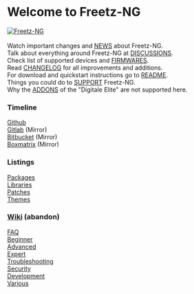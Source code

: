# Welcome to Freetz-NG
[![Freetz-NG](screenshots/000-XXX_Freetz-NG_trans.png "Freetz-NG")](#)<br>
<br>
Watch important changes and [NEWS](NEWS.md) about Freetz-NG.<br>
Talk about everything around Freetz-NG at [DISCUSSIONS](https://github.com/Freetz-NG/freetz-ng/discussions).<br>
Check list of supported devices and [FIRMWARES](FIRMWARES.md).<br>
Read [CHANGELOG](CHANGELOG.md) for all improvements and additions.<br>
For download and quickstart instructions go to [README](https://github.com/Freetz-NG/freetz-ng/blob/master/README.md#readme).<br>
Things you could do to [SUPPORT](SUPPORT.md) Freetz-NG.<br>
Why the [ADDONS](ADDONS.md) of the "Digitale Elite" are not supported here.

### Timeline
[Github](https://github.com/Freetz-NG/freetz-ng/commits/master)<br>
[Gitlab](https://gitlab.com/Freetz-NG/freetz-ng/commits/master) (Mirror)<br>
[Bitbucket](https://bitbucket.org/Freetz-NG/freetz-ng/commits/branch/master) (Mirror)<br>
[Boxmatrix](https://trac.boxmatrix.info/freetz-ng/timeline) (Mirror)<br>

### Listings
[Packages](make/README.md)<br>
[Libraries](libs/README.md)<br>
[Patches](patches/README.md)<br>
[Themes](themes/README.md)<br>

### [Wiki](wiki/README.md) (abandon)

[//]: # ( WikiDYN )

[FAQ](wiki/00_FAQ/README.md)<br>
[Beginner](wiki/10_Beginner/README.md)<br>
[Advanced](wiki/20_Advanced/README.md)<br>
[Expert](wiki/30_Expert/README.md)<br>
[Troubleshooting](wiki/40_Troubleshooting/README.md)<br>
[Security](wiki/50_Security/README.md)<br>
[Development](wiki/60_Development/README.md)<br>
[Various](wiki/70_Various/README.md)<br>

[//]: # ( WikiEND )


